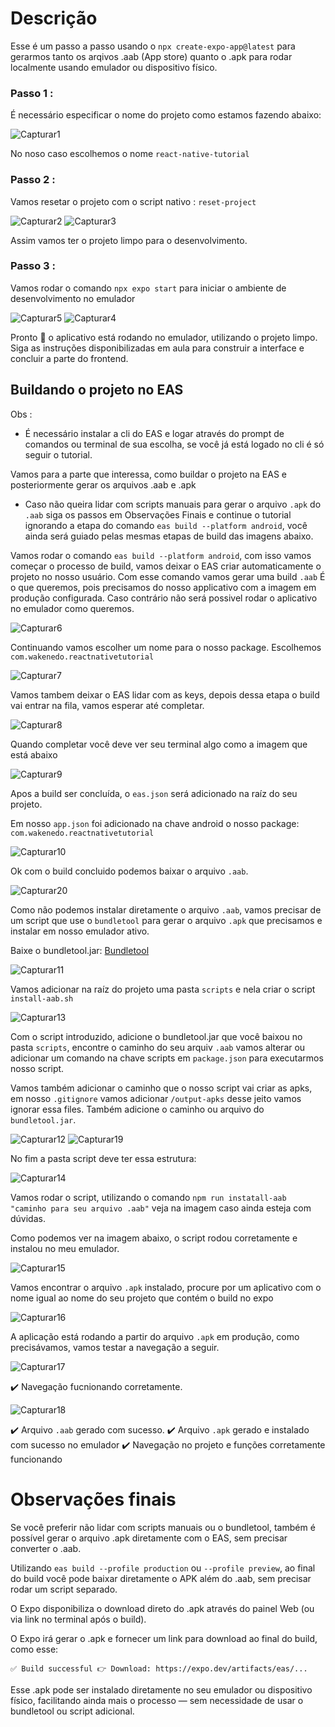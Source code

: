 # Descrição

Esse é um passo a passo usando o `npx create-expo-app@latest` para gerarmos tanto os arqivos .aab (App store) quanto o .apk para rodar localmente usando emulador ou dispositivo físico. 

### Passo 1 :
É necessário especificar o nome do projeto como estamos fazendo abaixo: 

![Capturar1](https://github.com/user-attachments/assets/e7bc6475-ecfe-46b1-a3f7-17b67744a9a2)

No noso caso escolhemos o nome `react-native-tutorial`


### Passo 2 :
Vamos resetar o projeto com o script nativo : `reset-project` 

![Capturar2](https://github.com/user-attachments/assets/55e8025d-bf3e-43c2-a75a-5e6f7309bf8c)
![Capturar3](https://github.com/user-attachments/assets/87847b15-cb49-40e2-9898-7516c80bb2d6)

Assim vamos ter o projeto limpo para o desenvolvimento.

### Passo 3 :

Vamos rodar o comando `npx expo start` para iniciar o ambiente de desenvolvimento no emulador

![Capturar5](https://github.com/user-attachments/assets/4eac619a-cae7-43d6-a697-52954be4ff70)
![Capturar4](https://github.com/user-attachments/assets/f15fc5a5-1fe4-4d2a-b0cb-7c164d647c81)

Pronto 🥳 o aplicativo está rodando no emulador, utilizando o projeto limpo.
Siga as instruções disponibilizadas em aula para construir a interface e concluir a parte do frontend.


## Buildando o projeto no EAS


Obs :
- É necessário instalar a cli do EAS e logar através do prompt de comandos ou terminal de sua escolha, se você já está logado no cli é só seguir o tutorial.

Vamos para a parte que interessa, como buildar o projeto na EAS e posteriormente gerar os arquivos .aab e .apk

- Caso não queira lidar com scripts manuais para gerar o arquivo `.apk` do `.aab` siga os passos em Observações Finais e continue o tutorial ignorando a etapa do comando `eas build --platform android`, você ainda será guiado pelas mesmas etapas de build das imagens abaixo. 

Vamos rodar o comando `eas build --platform android`, com isso vamos começar o processo de build, vamos deixar o EAS criar automaticamente o projeto no nosso usuário.
Com esse comando vamos gerar uma build `.aab` É o que queremos, pois precisamos do nosso applicativo com a imagem em produção configurada. 
Caso contrário não será possivel rodar o aplicativo no emulador como queremos.

![Capturar6](https://github.com/user-attachments/assets/02fef767-1bef-4251-9522-08f103029603)

Continuando vamos escolher um nome para o nosso package.
Escolhemos `com.wakenedo.reactnativetutorial`

![Capturar7](https://github.com/user-attachments/assets/b2d90f0a-55b4-4002-80bf-4c314a6844e8)

Vamos tambem deixar o EAS lidar com as keys, depois dessa etapa o build vai entrar na fila, vamos esperar até completar.

![Capturar8](https://github.com/user-attachments/assets/864c3cfe-1ede-49ca-8f7a-1cc5fe6af55f)

Quando completar você deve ver seu terminal algo como a imagem que está abaixo

![Capturar9](https://github.com/user-attachments/assets/e890d0be-5e70-4edb-b077-2cd0c4bcc137)

Apos a build ser concluída, o `eas.json` será adicionado na raíz do seu projeto.

Em nosso `app.json` foi adicionado na chave android o nosso package: `com.wakenedo.reactnativetutorial` 

![Capturar10](https://github.com/user-attachments/assets/810b970e-0787-42b3-9725-a6f0c5dfc7b8)

Ok com o build concluido podemos baixar o arquivo `.aab`.

![Capturar20](https://github.com/user-attachments/assets/e2b06640-b3a1-4387-afc7-d557c5747a05)

Como não podemos instalar diretamente o arquivo `.aab`, vamos precisar de um script que use o `bundletool` para gerar o arquivo `.apk` que precisamos e instalar em nosso emulador ativo.

Baixe o bundletool.jar:
[Bundletool](https://github.com/google/bundletool/releases)

![Capturar11](https://github.com/user-attachments/assets/d2072672-b4a1-4608-be65-514a658b6bf9)

Vamos adicionar na raíz do projeto uma pasta `scripts` e nela criar o script `install-aab.sh`

![Capturar13](https://github.com/user-attachments/assets/e8d9a07b-6db4-4572-8550-8723bee75abd)

Com o script introduzido, adicione o bundletool.jar que você baixou no pasta `scripts`, encontre o caminho do seu arquiv `.aab` vamos alterar ou adicionar um comando na chave scripts em `package.json` para executarmos nosso script. 

Vamos também adicionar o caminho que o nosso script vai criar as apks, em nosso `.gitignore` vamos adicionar `/output-apks` desse jeito vamos ignorar essa files. Também adicione o caminho ou arquivo do `bundletool.jar`.

![Capturar12](https://github.com/user-attachments/assets/daace1c1-ac5d-4d7f-8102-c02cf93cc9ae)
![Capturar19](https://github.com/user-attachments/assets/77a6f24e-1236-4b01-b48a-a18ed24d2ba5)

No fim a pasta script deve ter essa estrutura: 

![Capturar14](https://github.com/user-attachments/assets/a94e3036-8228-48b6-b5cf-d0d05f57cee4)

Vamos rodar o script, utilizando o comando `npm run instatall-aab "caminho para seu arquivo .aab"` veja na imagem caso ainda esteja com dúvidas.

Como podemos ver na imagem abaixo, o script rodou corretamente e instalou no meu emulador.

![Capturar15](https://github.com/user-attachments/assets/983577dc-8556-4c3f-8cef-a00c8e1f560a)

Vamos encontrar o arquivo `.apk` instalado, procure por um aplicativo com o nome igual ao nome do seu projeto que contém o build no expo 

![Capturar16](https://github.com/user-attachments/assets/58b40fa0-3615-4f49-b122-97f853451b7c)

A aplicação está rodando a partir do arquivo `.apk` em produção, como precisávamos, vamos testar a navegação a seguir.

![Capturar17](https://github.com/user-attachments/assets/f74a8914-1261-44b1-95fe-c799cf427b23)

✔️ Navegação fucnionando corretamente.

![Capturar18](https://github.com/user-attachments/assets/b4f57659-7ec6-45a2-b6f8-9142cd113e79)

✔️ Arquivo `.aab` gerado com sucesso.
✔️ Arquivo `.apk` gerado e instalado com sucesso no emulador
✔️ Navegação no projeto e funções corretamente funcionando

# Observações finais

Se você preferir não lidar com scripts manuais ou o bundletool, também é possível gerar o arquivo .apk diretamente com o EAS, sem precisar converter o .aab. 

Utilizando `eas build --profile production` ou `--profile preview`, ao final do build você pode baixar diretamente o APK além do .aab, sem precisar rodar um script separado.

O Expo disponibiliza o download direto do .apk através do painel Web (ou via link no terminal após o build).

O Expo irá gerar o .apk e fornecer um link para download ao final do build, como esse:

`
✅ Build successful
👉 Download: https://expo.dev/artifacts/eas/...
`

Esse .apk pode ser instalado diretamente no seu emulador ou dispositivo físico, facilitando ainda mais o processo — sem necessidade de usar o bundletool ou script adicional.
